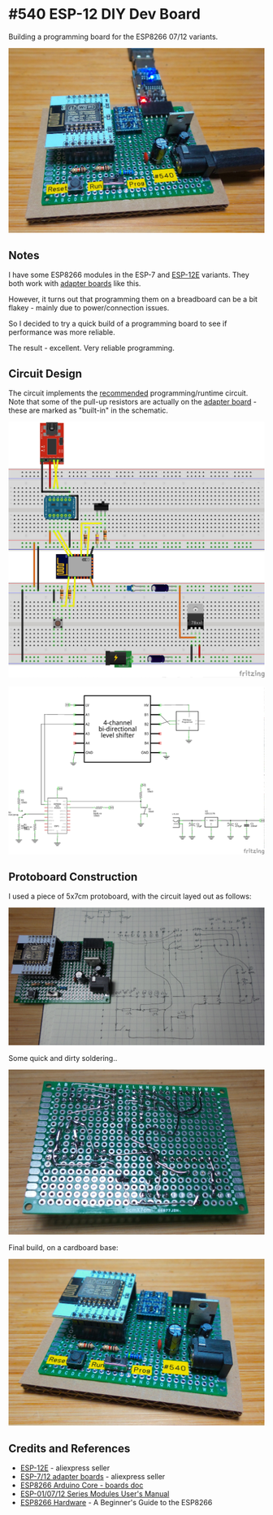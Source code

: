 # #540 ESP-12 DIY Dev Board

Building a programming board for the ESP8266 07/12 variants.

![Build](./assets/DIYDevBoard_build.jpg?raw=true)

## Notes

I have some ESP8266 modules in the ESP-7 and [ESP-12E](https://www.aliexpress.com/item/32339917567.html) variants.
They both work with [adapter boards](https://www.aliexpress.com/item/32649040259.html) like this.

However, it turns out that programming them on a breadboard can be a bit flakey - mainly due to power/connection issues.

So I decided to try a quick build of a programming board to see if performance was more reliable.

The result - excellent. Very reliable programming.

## Circuit Design

The circuit implements the [recommended](https://tttapa.github.io/ESP8266/Chap02%20-%20Hardware.html) programming/runtime
circuit. Note that some of the pull-up resistors are actually on the
[adapter board](https://www.aliexpress.com/item/32649040259.html) - these are marked as "built-in" in the schematic.

![Breadboard](./assets/DIYDevBoard_bb.jpg?raw=true)

![Schematic](./assets/DIYDevBoard_schematic.jpg?raw=true)

## Protoboard Construction

I used a piece of 5x7cm protoboard, with the circuit layed out as follows:

![build_layout](./assets/build_layout.jpg?raw=true)

Some quick and dirty soldering..

![build_back](./assets/build_back.jpg?raw=true)

Final build, on a cardboard base:

![build_front](./assets/build_front.jpg?raw=true)

## Credits and References

* [ESP-12E](https://www.aliexpress.com/item/32339917567.html) - aliexpress seller
* [ESP-7/12 adapter boards](https://www.aliexpress.com/item/32649040259.html) - aliexpress seller
* [ESP8266 Arduino Core - boards doc](https://arduino-esp8266.readthedocs.io/en/2.6.3/boards.html)
* [ESP-01/07/12 Series Modules User's Manual](http://wiki.ai-thinker.com/_media/esp8266/esp8266_series_modules_user_manual_v1.1.pdf)
* [ESP8266 Hardware](https://tttapa.github.io/ESP8266/Chap02%20-%20Hardware.html) - A Beginner's Guide to the ESP8266
